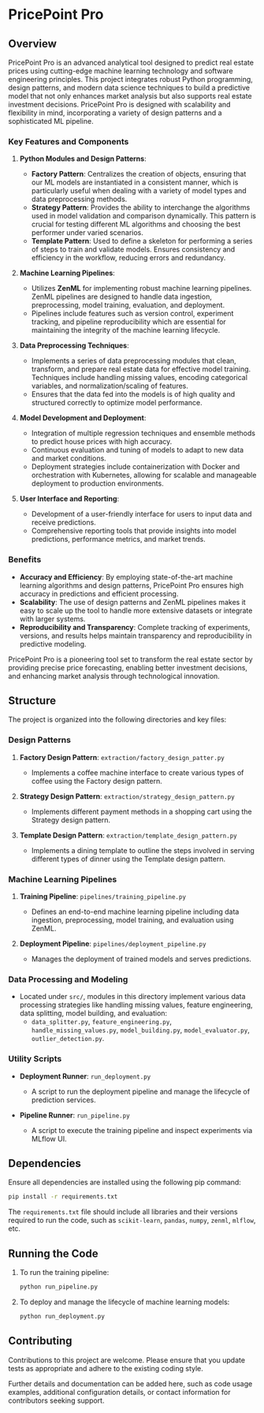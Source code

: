 # PricePoint Pro
 ## Overview

PricePoint Pro is an advanced analytical tool designed to predict real estate prices using cutting-edge machine learning technology and software engineering principles. This project integrates robust Python programming, design patterns, and modern data science techniques to build a predictive model that not only enhances market analysis but also supports real estate investment decisions. PricePoint Pro is designed with scalability and flexibility in mind, incorporating a variety of design patterns and a sophisticated ML pipeline.

### Key Features and Components

1. **Python Modules and Design Patterns**:
   - **Factory Pattern**: Centralizes the creation of objects, ensuring that our ML models are instantiated in a consistent manner, which is particularly useful when dealing with a variety of model types and data preprocessing methods.
   - **Strategy Pattern**: Provides the ability to interchange the algorithms used in model validation and comparison dynamically. This pattern is crucial for testing different ML algorithms and choosing the best performer under varied scenarios.
   - **Template Pattern**: Used to define a skeleton for performing a series of steps to train and validate models. Ensures consistency and efficiency in the workflow, reducing errors and redundancy.

2. **Machine Learning Pipelines**:
   - Utilizes **ZenML** for implementing robust machine learning pipelines. ZenML pipelines are designed to handle data ingestion, preprocessing, model training, evaluation, and deployment.
   - Pipelines include features such as version control, experiment tracking, and pipeline reproducibility which are essential for maintaining the integrity of the machine learning lifecycle.

3. **Data Preprocessing Techniques**:
   - Implements a series of data preprocessing modules that clean, transform, and prepare real estate data for effective model training. Techniques include handling missing values, encoding categorical variables, and normalization/scaling of features.
   - Ensures that the data fed into the models is of high quality and structured correctly to optimize model performance.

4. **Model Development and Deployment**:
   - Integration of multiple regression techniques and ensemble methods to predict house prices with high accuracy.
   - Continuous evaluation and tuning of models to adapt to new data and market conditions.
   - Deployment strategies include containerization with Docker and orchestration with Kubernetes, allowing for scalable and manageable deployment to production environments.

5. **User Interface and Reporting**:
   - Development of a user-friendly interface for users to input data and receive predictions.
   - Comprehensive reporting tools that provide insights into model predictions, performance metrics, and market trends.

### Benefits

- **Accuracy and Efficiency**: By employing state-of-the-art machine learning algorithms and design patterns, PricePoint Pro ensures high accuracy in predictions and efficient processing.
- **Scalability**: The use of design patterns and ZenML pipelines makes it easy to scale up the tool to handle more extensive datasets or integrate with larger systems.
- **Reproducibility and Transparency**: Complete tracking of experiments, versions, and results helps maintain transparency and reproducibility in predictive modeling.

PricePoint Pro is a pioneering tool set to transform the real estate sector by providing precise price forecasting, enabling better investment decisions, and enhancing market analysis through technological innovation.

## Structure
The project is organized into the following directories and key files:

### Design Patterns
1. **Factory Design Pattern**: `extraction/factory_design_patter.py`
   - Implements a coffee machine interface to create various types of coffee using the Factory design pattern.

2. **Strategy Design Pattern**: `extraction/strategy_design_pattern.py`
   - Implements different payment methods in a shopping cart using the Strategy design pattern.

3. **Template Design Pattern**: `extraction/template_design_pattern.py`
   - Implements a dining template to outline the steps involved in serving different types of dinner using the Template design pattern.

### Machine Learning Pipelines
1. **Training Pipeline**: `pipelines/training_pipeline.py`
   - Defines an end-to-end machine learning pipeline including data ingestion, preprocessing, model training, and evaluation using ZenML.

2. **Deployment Pipeline**: `pipelines/deployment_pipeline.py`
   - Manages the deployment of trained models and serves predictions.

### Data Processing and Modeling
- Located under `src/`, modules in this directory implement various data processing strategies like handling missing values, feature engineering, data splitting, model building, and evaluation:
   - `data_splitter.py`, `feature_engineering.py`, `handle_missing_values.py`, `model_building.py`, `model_evaluator.py`, `outlier_detection.py`.

### Utility Scripts
- **Deployment Runner**: `run_deployment.py`
  - A script to run the deployment pipeline and manage the lifecycle of prediction services.

- **Pipeline Runner**: `run_pipeline.py`
  - A script to execute the training pipeline and inspect experiments via MLflow UI.

## Dependencies
Ensure all dependencies are installed using the following pip command:

```bash
pip install -r requirements.txt
```

The `requirements.txt` file should include all libraries and their versions required to run the code, such as `scikit-learn`, `pandas`, `numpy`, `zenml`, `mlflow`, etc.

## Running the Code
1. To run the training pipeline:
   ```bash
   python run_pipeline.py
   ```

2. To deploy and manage the lifecycle of machine learning models:
   ```bash
   python run_deployment.py
   ```

## Contributing
Contributions to this project are welcome. Please ensure that you update tests as appropriate and adhere to the existing coding style.

Further details and documentation can be added here, such as code usage examples, additional configuration details, or contact information for contributors seeking support.

